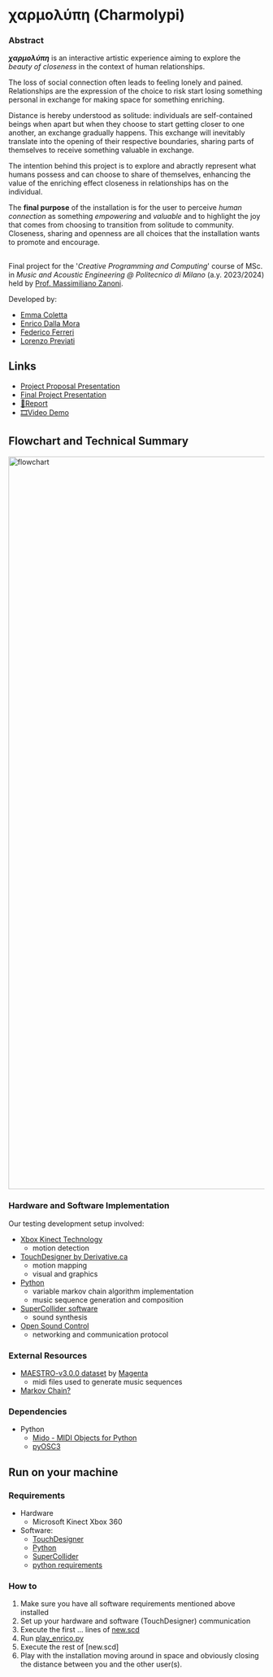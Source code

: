# χαρμολύπη (Charmolypi)
### Abstract
***χαρμολύπη*** is an interactive artistic experience aiming to explore the *beauty of closeness* in the context of human relationships. 

The loss of social connection often leads to feeling lonely and pained. Relationships are the expression of the choice to risk start losing something personal in exchange for making space for something enriching. 

Distance is hereby understood as solitude: individuals are self-contained beings when apart but when they choose to start getting closer to one another, an exchange gradually happens. This exchange will inevitably translate into the opening of their respective boundaries, sharing parts of themselves to receive something valuable in exchange. 

The intention behind this project is to explore and abractly represent what humans possess and can choose to share of themselves, enhancing the value of the enriching effect closeness in relationships has on the individual. 

The **final purpose** of the installation is for the user to perceive *human connection* as something *empowering* and *valuable* and to highlight the joy that comes from choosing to transition from solitude to community. Closeness, sharing and openness are all choices that the installation wants to promote and encourage. 

##  
Final project for the '_Creative Programming and Computing_' course of MSc. in _Music and Acoustic Engineering @ Politecnico di Milano_ (a.y. 2023/2024) held by [Prof. Massimiliano Zanoni](http://www.massimilianozanoni.it). 

Developed by:

- [Emma Coletta](https://github.com/emmaclt)
- [Enrico Dalla Mora](https://github.com/EnricoDallaMora)
- [Federico Ferreri](https://github.com/federicoalferreri)
- [Lorenzo Previati](https://github.com/LorenzoPreviati22)

## Links
- [Project Proposal Presentation]()
- [Final Project Presentation]()
- [📄Report]()
- [🎞️Video Demo]()

## Flowchart and Technical Summary

<img width="1440" alt="flowchart" src="https://github.com/emmaclt/CPAC-23-24-GROUP-7-draft1/assets/115798271/20c40775-68e2-4a11-92a1-da18a91f88d8">

### Hardware and Software Implementation

Our testing development setup involved:
- [Xbox Kinect Technology](https://en.wikipedia.org/wiki/Kinect)
  - motion detection 
- [TouchDesigner by Derivative.ca](https://derivative.ca)
  - motion mapping
  - visual and graphics
- [Python](https://www.python.org/downloads/)
  - variable markov chain algorithm implementation
  - music sequence generation and composition
- [SuperCollider software](https://supercollider.github.io)
  - sound synthesis
- [Open Sound Control](https://opensoundcontrol.stanford.edu/index.html)
  - networking and communication protocol

### External Resources
- [MAESTRO-v3.0.0 dataset](https://magenta.tensorflow.org/datasets/maestro#v300) by [Magenta](https://github.com/magenta/magenta)
  - midi files used to generate music sequences
- [Markov Chain?]()

### Dependencies 
- Python
  - [Mido - MIDI Objects for Python](https://github.com/mido/mido)
  - [pyOSC3](https://github.com/Qirky/pyOSC3.git)

## Run on your machine

### Requirements
- Hardware
  - Microsoft Kinect Xbox 360
- Software:
  - [TouchDesigner](https://derivative.ca)
  - [Python](https://www.python.org/downloads/)
  - [SuperCollider](https://supercollider.github.io)
  - [python requirements]()

### How to
1. Make sure you have all software requirements mentioned above installed
2. Set up your hardware and software (TouchDesigner) communication
3. Execute the first ... lines of [new.scd](./new.scd)
4. Run [play_enrico.py](./)
5. Execute the rest of [new.scd]
6. Play with the installation moving around in space and obviously closing the distance between you and the other user(s). 



